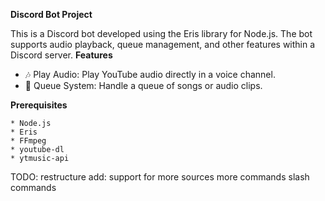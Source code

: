 **Discord Bot Project**

This is a Discord bot developed using the Eris library for Node.js. The bot supports audio playback, queue management, and other features within a Discord server.
**Features**

   * 🎶 Play Audio: Play YouTube audio directly in a voice channel.
   * 📜 Queue System: Handle a queue of songs or audio clips.

**Prerequisites**

    * Node.js
    * Eris
    * FFmpeg
    * youtube-dl
    * ytmusic-api

TODO:
restructure
add:
support for more sources
more commands
slash commands
